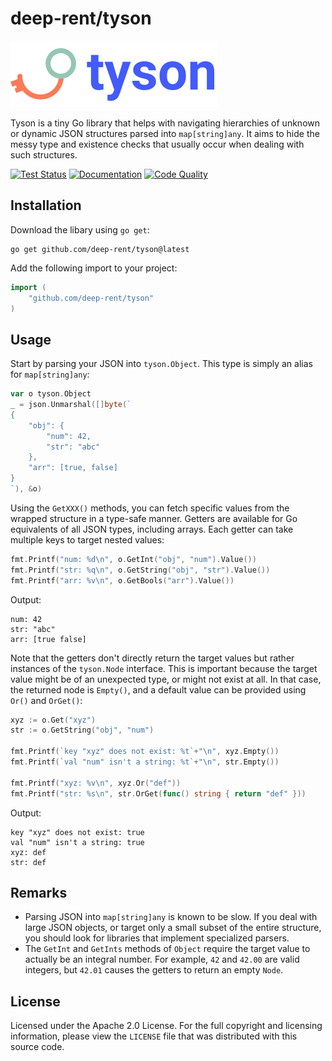 # deep-rent/tyson

![Logo](https://raw.githubusercontent.com/deep-rent/tyson/master/logo.png)

Tyson is a tiny Go library that helps with navigating hierarchies of unknown or dynamic JSON structures parsed into `map[string]any`. It aims to hide the messy type and existence checks that usually occur when dealing with such structures.

[![Test Status](https://github.com/deep-rent/tyson/actions/workflows/test.yml/badge.svg)](https://github.com/deep-rent/tyson/actions/workflows/test.yml) [![Documentation](https://img.shields.io/badge/godoc-reference-blue.svg)](https://godoc.org/github.com/deep-rent/tyson) [![Code Quality](https://goreportcard.com/badge/github.com/nanomsg/mangos)](https://goreportcard.com/report/github.com/deep-rent/tyson)

## Installation

Download the libary using `go get`:

```
go get github.com/deep-rent/tyson@latest
```

Add the following import to your project:

```go
import (
    "github.com/deep-rent/tyson"
)
```

## Usage

Start by parsing your JSON into `tyson.Object`. This type is simply an alias for `map[string]any`:

```go
var o tyson.Object
_ = json.Unmarshal([]byte(`
{
    "obj": {
        "num": 42,
        "str": "abc"
    },
    "arr": [true, false]
}
`), &o)
```

Using the `GetXXX()` methods, you can fetch specific values from the wrapped structure in a type-safe manner. Getters are available for Go equivalents of all JSON types, including arrays. Each getter can take multiple keys to target nested values:

```go
fmt.Printf("num: %d\n", o.GetInt("obj", "num").Value())
fmt.Printf("str: %q\n", o.GetString("obj", "str").Value())
fmt.Printf("arr: %v\n", o.GetBools("arr").Value())
```

Output:

```
num: 42
str: "abc"
arr: [true false]
```

Note that the getters don't directly return the target values but rather instances of the `tyson.Node` interface. This is important because the target value might be of an unexpected type, or might not exist at all. In that case, the returned node is `Empty()`, and a default value can be provided using `Or()` and `OrGet()`:

```go
xyz := o.Get("xyz")
str := o.GetString("obj", "num")

fmt.Printf(`key "xyz" does not exist: %t`+"\n", xyz.Empty())
fmt.Printf(`val "num" isn't a string: %t`+"\n", str.Empty())

fmt.Printf("xyz: %v\n", xyz.Or("def"))
fmt.Printf("str: %s\n", str.OrGet(func() string { return "def" }))
```

Output:

```
key "xyz" does not exist: true
val "num" isn't a string: true
xyz: def
str: def
```

## Remarks

- Parsing JSON into `map[string]any` is known to be slow. If you deal with large JSON objects, or target only a small subset of the entire structure, you should look for libraries that implement specialized parsers.
- The `GetInt` and `GetInts` methods of `Object` require the target value to actually be an integral number. For example, `42` and `42.00` are valid integers, but `42.01` causes the getters to return an empty `Node`.

## License

Licensed under the Apache 2.0 License. For the full copyright and licensing information, please view the `LICENSE` file that was distributed with this source code.